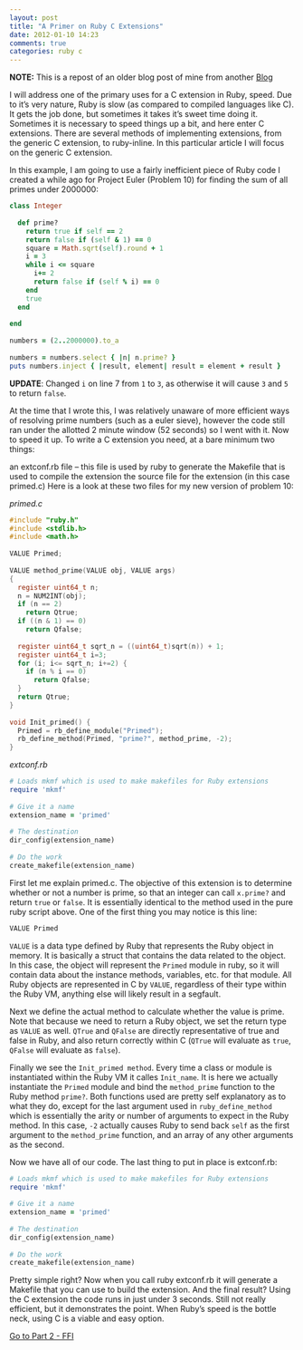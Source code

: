 ```yaml
---
layout: post
title: "A Primer on Ruby C Extensions"
date: 2012-01-10 14:23
comments: true
categories: ruby c
---
```


**NOTE:** This is a repost of an older blog post of mine from another [Blog](http://www.pmamediagroup.com/2010/07/making-superfast-things-in-ruby-using-c-extensions/)

I will address one of the primary uses for a C extension in Ruby, speed. Due to it’s very nature, Ruby is slow (as compared to compiled languages like C). It gets the job done, but sometimes it takes it’s sweet time doing it. Sometimes it is necessary to speed things up a bit, and here enter C extensions. There are several methods of implementing extensions, from the generic C extension, to ruby-inline. In this particular article I will focus on the generic C extension.

In this example, I am going to use a fairly inefficient piece of Ruby code I created a while ago for Project Euler (Problem 10) for finding the sum of all primes under 2000000:

```ruby
class Integer
 
  def prime?
    return true if self == 2
    return false if (self & 1) == 0
    square = Math.sqrt(self).round + 1
    i = 3
    while i <= square
      i+= 2
      return false if (self % i) == 0
    end
    true
  end
 
end
 
numbers = (2..2000000).to_a
 
numbers = numbers.select { |n| n.prime? }
puts numbers.inject { |result, element| result = element + result }
```

**UPDATE**: Changed `i` on line 7 from `1` to `3`, as otherwise it will cause `3` and `5` to return `false`.

At the time that I wrote this, I was relatively unaware of more efficient ways of resolving prime numbers (such as a euler sieve), however the code still ran under the allotted 2 minute window (52 seconds) so I went with it. Now to speed it up. To write a C extension you need, at a bare minimum two things:

an extconf.rb file – this file is used by ruby to generate the Makefile that is used to compile the extension
the source file for the extension (in this case primed.c)
Here is a look at these two files for my new version of problem 10:

*primed.c*

```c
#include "ruby.h"
#include <stdlib.h>
#include <math.h>
 
VALUE Primed;
 
VALUE method_prime(VALUE obj, VALUE args)
{
  register uint64_t n;
  n = NUM2INT(obj);
  if (n == 2)
    return Qtrue;
  if ((n & 1) == 0)
    return Qfalse;
 
  register uint64_t sqrt_n = ((uint64_t)sqrt(n)) + 1;
  register uint64_t i=3;
  for (i; i<= sqrt_n; i+=2) {
    if (n % i == 0)
      return Qfalse;
  }
  return Qtrue;
}
 
void Init_primed() {
  Primed = rb_define_module("Primed");
  rb_define_method(Primed, "prime?", method_prime, -2);
}
```

*extconf.rb*

```ruby
# Loads mkmf which is used to make makefiles for Ruby extensions
require 'mkmf'
 
# Give it a name
extension_name = 'primed'
 
# The destination
dir_config(extension_name)
 
# Do the work
create_makefile(extension_name)
```

First let me explain primed.c. The objective of this extension is to determine whether or not a number is prime, so that an integer can call `x.prime?` and return `true` or `false`. It is essentially identical to the method used in the pure ruby script above. One of the first thing you may notice is this line:

```c
VALUE Primed
```

`VALUE` is a data type defined by Ruby that represents the Ruby object in memory. It is basically a struct that contains the data related to the object. In this case, the object will represent the `Primed` module in ruby, so it will contain data about the instance methods, variables, etc. for that module. All Ruby objects are represented in C by `VALUE`, regardless of their type within the Ruby VM, anything else will likely result in a segfault.

Next we define the actual method to calculate whether the value is prime. Note that because we need to return a Ruby object, we set the return type as `VALUE` as well. `QTrue` and `QFalse` are directly representative of true and false in Ruby, and also return correctly within C (`QTrue` will evaluate as `true`, `QFalse` will evaluate as `false`).

Finally we see the `Init_primed method`. Every time a class or module is instantiated within the Ruby VM it calles `Init_name`. It is here we actually instantiate the `Primed` module and bind the `method_prime` function to the Ruby method `prime?`. Both functions used are pretty self explanatory as to what they do, except for the last argument used in `ruby_define_method` which is essentially the arity or number of arguments to expect in the Ruby method. In this case, `-2` actually causes Ruby to send back `self` as the first argument to the `method_prime` function, and an array of any other arguments as the second.

Now we have all of our code. The last thing to put in place is extconf.rb:

```ruby
# Loads mkmf which is used to make makefiles for Ruby extensions
require 'mkmf'
 
# Give it a name
extension_name = 'primed'
 
# The destination
dir_config(extension_name)
 
# Do the work
create_makefile(extension_name)
```

Pretty simple right? Now when you call ruby extconf.rb it will generate a Makefile that you can use to build the extension. And the final result? Using the C extension the code runs in just under 3 seconds. Still not really efficient, but it demonstrates the point. When Ruby’s speed is the bottle neck, using C is a viable and easy option.

[Go to Part 2 - FFI](/blog/2012/01/10/a-primer-on-ruby-c-extensions/)